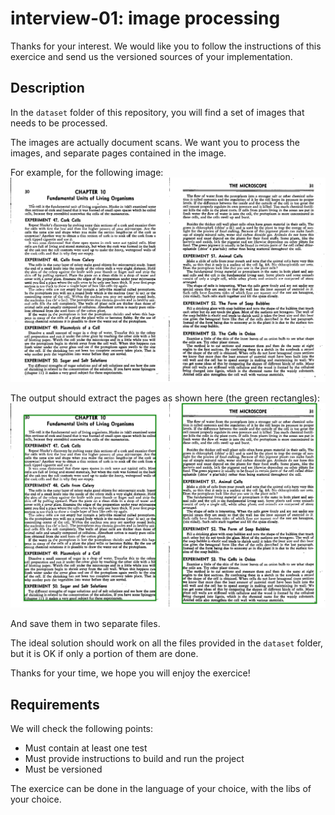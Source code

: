 # interview-01: image processing

Thanks for your interest. We would like you to follow the instructions of this exercice and send us the versioned sources of your implementation.

## Description
In the `dataset` folder of this repository, you will find a set of images that needs to be processed.

The images are actually document scans. We want you to process the images, and separate pages contained in the image.

For example, for the following image:
![input](/dataset/01.png?raw=true "Input")

The output should extract the pages as shown here (the green rectangles):
![output](/instructions/result-01.png?raw=true "Output")

And save them in two separate files.

The ideal solution should work on all the files provided in the `dataset` folder, but it is OK if only a portion of them are done.

Thanks for your time, we hope you will enjoy the exercice!

## Requirements
We will check the following points:
  - Must contain at least one test
  - Must provide instructions to build and run the project
  - Must be versioned

The exercice can be done in the language of your choice, with the libs of your choice.
